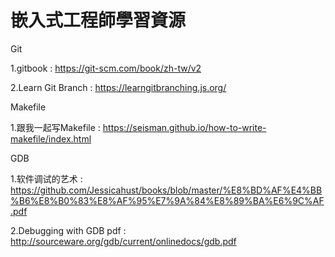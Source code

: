 # 嵌入式工程師學習資源


Git

1.gitbook : https://git-scm.com/book/zh-tw/v2

2.Learn Git Branch : https://learngitbranching.js.org/


Makefile

1.跟我一起写Makefile : https://seisman.github.io/how-to-write-makefile/index.html


GDB

1.软件调试的艺术 : https://github.com/Jessicahust/books/blob/master/%E8%BD%AF%E4%BB%B6%E8%B0%83%E8%AF%95%E7%9A%84%E8%89%BA%E6%9C%AF.pdf

2.Debugging with GDB pdf : http://sourceware.org/gdb/current/onlinedocs/gdb.pdf

